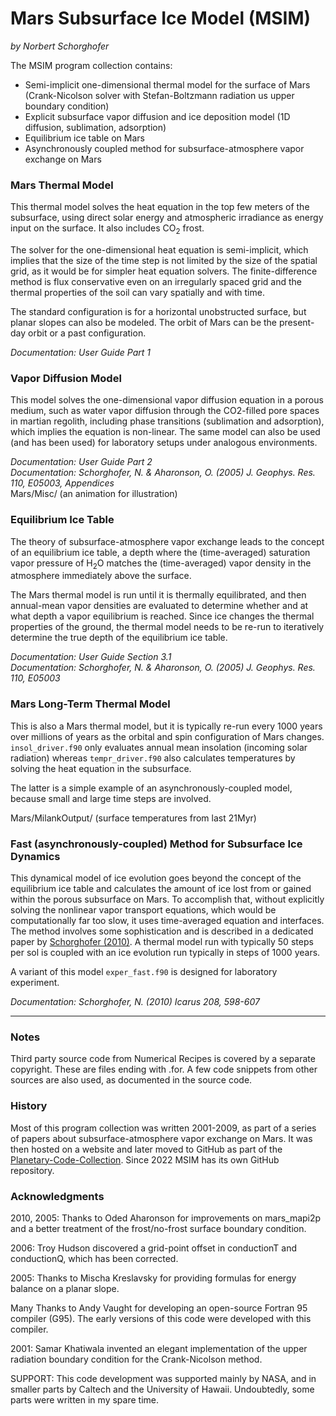 Mars Subsurface Ice Model (MSIM)
================================

*by Norbert Schorghofer*


The MSIM program collection contains:

* Semi-implicit one-dimensional thermal model for the surface of Mars (Crank-Nicolson solver with Stefan-Boltzmann radiation us upper boundary condition)  
* Explicit subsurface vapor diffusion and ice deposition model (1D diffusion, sublimation, adsorption)  
* Equilibrium ice table on Mars
* Asynchronously coupled method for subsurface-atmosphere vapor exchange on Mars



### Mars Thermal Model

This thermal model solves the heat equation in the top few meters of the subsurface, using direct solar energy and atmospheric irradiance as energy input on the surface.  It also includes CO<sub>2</sub> frost.  

The solver for the one-dimensional heat equation is semi-implicit, which implies that the size of the time step is not limited by the size of the spatial grid, as it would be for simpler heat equation solvers.
The finite-difference method is flux conservative even on an irregularly spaced grid and the thermal properties of the soil can vary spatially and with time.  

The standard configuration is for a horizontal unobstructed surface, but planar slopes can also be modeled.
The orbit of Mars can be the present-day orbit or a past configuration.  

*Documentation: User Guide Part 1*  


### Vapor Diffusion Model

This model solves the one-dimensional vapor diffusion equation in a porous medium, such as water vapor diffusion through the CO2-filled pore spaces in martian regolith, including phase transitions (sublimation and adsorption), which implies the equation is non-linear. The same model can also be used (and has been used) for laboratory setups under analogous environments.  

*Documentation: User Guide Part 2  
Documentation: Schorghofer, N. & Aharonson, O. (2005) J. Geophys. Res. 110, E05003, Appendices*  
Mars/Misc/  (an animation for illustration)  


### Equilibrium Ice Table

The theory of subsurface-atmosphere vapor exchange leads to the concept of an equilibrium ice table, a depth where the (time-averaged) saturation vapor pressure of H<sub>2</sub>O matches the (time-averaged) vapor density in the atmosphere immediately above the surface.  

The Mars thermal model is run until it is thermally equilibrated, and then annual-mean vapor densities are evaluated to determine whether and at what depth a vapor equilibrium is reached. Since ice changes the thermal properties of the ground, the thermal model needs to be re-run to iteratively determine the true depth of the equilibrium ice table.  

*Documentation: User Guide Section 3.1  
Documentation: Schorghofer, N. & Aharonson, O. (2005) J. Geophys. Res. 110, E05003*  


### Mars Long-Term Thermal Model

This is also a Mars thermal model, but it is typically re-run every 1000 years over millions of years as the orbital and spin configuration of Mars changes.
`insol_driver.f90` only evaluates annual mean insolation (incoming solar radiation) whereas
`tempr_driver.f90` also calculates temperatures by solving the heat equation in the subsurface.  

The latter is a simple example of an asynchronously-coupled model, because small and large time steps are involved.  

Mars/MilankOutput/  (surface temperatures from last 21Myr)  


### Fast (asynchronously-coupled) Method for Subsurface Ice Dynamics

This dynamical model of ice evolution goes beyond the concept of the equilibrium ice table and calculates the amount of ice lost from or gained within the porous subsurface on Mars. To accomplish that, without explicitly solving the nonlinear vapor transport equations, which would be computationally far too slow, it uses time-averaged equation and interfaces. The method involves some sophistication and is described in a dedicated paper by [Schorghofer (2010)](http://dx.doi.org/10.1016/j.icarus.2010.03.022).  A thermal model run with typically 50 steps per sol is coupled with an ice evolution run typically in steps of 1000 years.  

A variant of this model `exper_fast.f90` is designed for laboratory experiment.  

*Documentation: Schorghofer, N. (2010) Icarus 208, 598-607*  


---

### Notes

Third party source code from Numerical Recipes is covered by a separate copyright. These are files ending with .for.  A few code snippets from other sources are also used, as documented in the source code.


### History

Most of this program collection was written 2001-2009, as part of a series of papers about subsurface-atmosphere vapor exchange on Mars. It was then hosted on a website and later moved to GitHub as part of the [Planetary-Code-Collection](https://github.com/nschorgh/Planetary-Code-Collection). Since 2022 MSIM has its own GitHub repository.


### Acknowledgments

2010, 2005: Thanks to Oded Aharonson for improvements on mars_mapi2p and a better treatment of the frost/no-frost surface boundary condition.

2006: Troy Hudson discovered a grid-point offset in conductionT and conductionQ, which has been corrected.

2005: Thanks to Mischa Kreslavsky for providing formulas for energy balance on a planar slope.

Many Thanks to Andy Vaught for developing an open-source Fortran 95 compiler (G95).  The early versions of this code were developed with this compiler.

2001: Samar Khatiwala invented an elegant implementation of the upper radiation boundary condition for the Crank-Nicolson method.

SUPPORT: This code development was supported mainly by NASA, and in smaller parts by Caltech and the University of Hawaii. Undoubtedly, some parts were written in my spare time.

